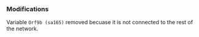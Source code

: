 ### Modifications

Variable `Orf9b (sa165)` removed becuase it is not connected to the rest of the network.
